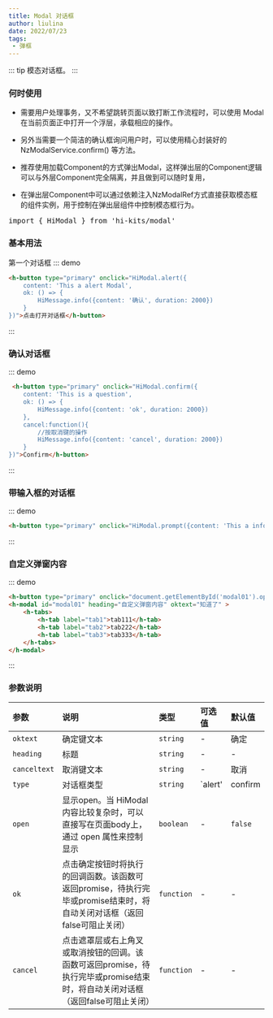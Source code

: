 ```yaml
---
title: Modal 对话框
author: liulina
date: 2022/07/23
tags:
 - 弹框
---
```

::: tip
模态对话框。
:::
### 何时使用
- 需要用户处理事务，又不希望跳转页面以致打断工作流程时，可以使用 Modal 在当前页面正中打开一个浮层，承载相应的操作。

- 另外当需要一个简洁的确认框询问用户时，可以使用精心封装好的 NzModalService.confirm() 等方法。

- 推荐使用加载Component的方式弹出Modal，这样弹出层的Component逻辑可以与外层Component完全隔离，并且做到可以随时复用，

- 在弹出层Component中可以通过依赖注入NzModalRef方式直接获取模态框的组件实例，用于控制在弹出层组件中控制模态框行为。
<pre class="language-ts">
import { HiModal } from 'hi-kits/modal'
</pre>
### 基本用法

第一个对话框
::: demo
```html
<h-button type="primary" onclick="HiModal.alert({
    content: 'This a alert Modal',
    ok: () => {
        HiMessage.info({content: '确认', duration: 2000})
    }
})">点击打开对话框</h-button>

```
:::

### 确认对话框

::: demo
```html
 <h-button type="primary" onclick="HiModal.confirm({
    content: 'This is a question',
    ok: () => {
        HiMessage.info({content: 'ok', duration: 2000})
    },
    cancel:function(){
        //按取消键的操作
        HiMessage.info({content: 'cancel', duration: 2000})
    }
})">Confirm</h-button>

```
:::

### 带输入框的对话框

::: demo
```html
<h-button type="primary" onclick="HiModal.prompt({content: 'This a info message'})">prompt</h-button>

```
:::

### 自定义弹窗内容

::: demo
```html
<h-button type="primary" onclick="document.getElementById('modal01').open = true;">open modal</h-button>
<h-modal id="modal01" heading="自定义弹窗内容" oktext="知道了" >
    <h-tabs>
        <h-tab label="tab1">tab111</h-tab>
        <h-tab label="tab2">tab222</h-tab>
        <h-tab label="tab3">tab333</h-tab>
    </h-tabs>
</h-modal>
```
:::

### 参数说明

|参数|说明|类型|可选值|默认值
|:--|:--|:--|:-----|:---
| `oktext`| 确定键文本| `string`| - | 确定
| `heading`| 标题| `string` |-	| -
| `canceltext`| 取消键文本| `string` |-	| 取消
| `type`| 对话框类型| `string` |`alert' | confirm | prompt`	| -
| `open`| 显示open。当 HiModal 内容比较复杂时，可以直接写在页面body上，通过 open 属性来控制显示 | `boolean` |-| `false`
| `ok`| 点击确定按钮时将执行的回调函数。该函数可返回promise，待执行完毕或promise结束时，将自动关闭对话框（返回false可阻止关闭）| `function`| - | -
| `cancel`| 点击遮罩层或右上角叉或取消按钮的回调。该函数可返回promise，待执行完毕或promise结束时，将自动关闭对话框（返回false可阻止关闭）	| `function`| - | -
